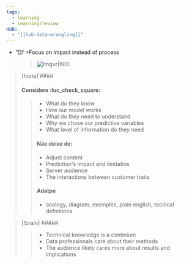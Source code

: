 ```yaml
---
tags:
  - learning
  - learning/review
HUB:
  - "[[hub-data-wrangling]]"
---
```

  - "[[f >Focus on impact instead of process</font>
>>![Imgur|600](https://i.imgur.com/DaZ23W1.png)

>[!note] #### <font color =ffffff >Algumas boas práticas na elaboração de um reporte</font>
> #### Considere :luc_check_square:
>> -  What do they know
>> 	- How our model works
>> - What do they need to understand
>> 	- Why we chose our predictive variables
>> - What level of information do they need
>> #### Não deixe de:
>> -  Adjust content
>> 	- Prediction's impact and limitatios
>> - Server audience
>> 	- The interactions between custumer traits
>> #### Adatpe
>> - analogy, diagram, exemples, plain english, tecnical definitions

>[!brain] ##### <font color =ffffff >Translating technical results</font>
>> - Technical knowledge is a continium
>> - Data professionals care about their methods
>> - The audience likely cares more about results and implications

